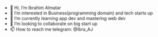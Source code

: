 - 👋 Hi, I’m Ibrahim Almatar
- 👀 I’m interested in Business(programming domain) and tech starts up
- 🌱 I’m currently learning app dev and mastering web dev
- 💞️ I’m looking to collaborate on big start up
- 📫 How to reach me telegram: @Ibra_AJ

<!---
ibramatar07/ibramatar07 is a ✨ special ✨ repository because its `README.md` (this file) appears on your GitHub profile.
You can click the Preview link to take a look at your changes.
--->
